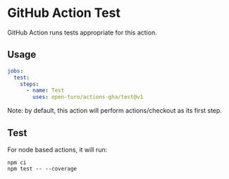 # GitHub Action Test

GitHub Action runs tests appropriate for this action.

## Usage

```yaml
jobs:
  test:
    steps:
      - name: Test
        uses: open-turo/actions-gha/test@v1
```

Note: by default, this action will perform actions/checkout as its first step.

## Test

For node based actions, it will run:

```shell
npm ci
npm test -- --coverage
```

